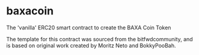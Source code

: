# baxacoin
The 'vanilla' ERC20 smart contract to create the BAXA Coin Token

The template for this contract was sourced from the bitfwdcommunity, and is based on original work created by Moritz Neto and BokkyPooBah.
